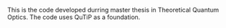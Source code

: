 This is the code developed durring master thesis in Theoretical Quantum Optics. The code uses QuTiP as a foundation.
